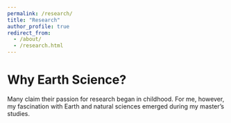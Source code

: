```yaml
---
permalink: /research/
title: "Research"
author_profile: true
redirect_from: 
  - /about/
  - /research.html
---
```


Why Earth Science?
======
Many claim their passion for research began in childhood. For me, however, my fascination with Earth and natural sciences emerged during my master’s studies.
